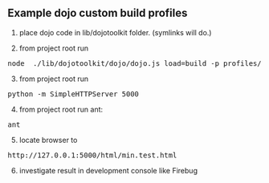 ## Example dojo custom build profiles

1. place dojo code in lib/dojotoolkit folder. (symlinks will do.)

2. from project root run 
<pre>
node  ./lib/dojotoolkit/dojo/dojo.js load=build -p profiles/min.profile.js
</pre>
3. from project root run
<pre>
python -m SimpleHTTPServer 5000
</pre>
4. from project root run ant:
<pre>
ant
</pre>
5. locate browser to 
<pre>
http://127.0.0.1:5000/html/min.test.html
</pre>
6. investigate result in development console like Firebug